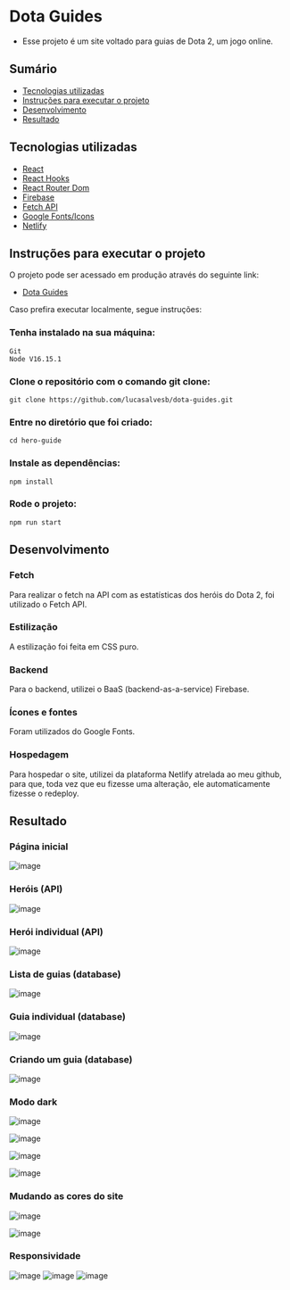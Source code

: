 # Dota Guides 

* Esse projeto é um site voltado para guias de Dota 2, um jogo online.

## Sumário

* [Tecnologias utilizadas](https://github.com/lucasalvesb/dota-guides/#tecnologias-utilizadas)
* [Instruções para executar o projeto](https://github.com/lucasalvesb/dota-guides#instru%C3%A7%C3%B5es-para-executar-o-projeto)
* [Desenvolvimento](https://github.com/lucasalvesb/dota-guides/#desenvolvimento)
* [Resultado](https://github.com/lucasalvesb/dota-guides/#resultado)

## Tecnologias utilizadas

* [React](https://pt-br.reactjs.org/)
* [React Hooks](https://pt-br.reactjs.org/docs/hooks-intro.html)
* [React Router Dom](https://www.npmjs.com/package/react-router-dom)
* [Firebase](https://firebase.google.com/)
* [Fetch API](https://developer.mozilla.org/en-US/docs/Web/API/Fetch_API/Using_Fetch)
* [Google Fonts/Icons](https://fonts.google.com/)
* [Netlify](https://www.netlify.com/)

## Instruções para executar o projeto

O projeto pode ser acessado em produção através do seguinte link:

* [Dota Guides](https://dota-guides.netlify.app/)

Caso prefira executar localmente, segue instruções:

### Tenha instalado na sua máquina:
```
Git
Node V16.15.1
```

### Clone o repositório com o comando git clone:

```
git clone https://github.com/lucasalvesb/dota-guides.git
```

### Entre no diretório que foi criado:

```
cd hero-guide
```

### Instale as dependências:

```
npm install
```

### Rode o projeto:

```
npm run start
```
## Desenvolvimento

### Fetch

Para realizar o fetch na API com as estatísticas dos heróis do Dota 2, foi utilizado o Fetch API. 

### Estilização

A estilização foi feita em CSS puro.

### Backend 

Para o backend, utilizei o BaaS (backend-as-a-service) Firebase.

### Ícones e fontes

Foram utilizados do Google Fonts. 

### Hospedagem

Para hospedar o site, utilizei da plataforma Netlify atrelada ao meu github, para que, toda vez que eu fizesse uma alteração, ele automaticamente fizesse o redeploy.

## Resultado

### Página inicial

![image](https://user-images.githubusercontent.com/71532408/210450325-548a9efe-e473-4abc-a478-758c3268aff3.png)


### Heróis (API)

![image](https://user-images.githubusercontent.com/71532408/210450402-4d955999-2120-4c98-83d4-91eb2cd54ca2.png)

### Herói individual (API)

![image](https://user-images.githubusercontent.com/71532408/210450702-06c00695-50d2-4a40-902e-8eb28cb8e8b6.png)


### Lista de guias (database)

![image](https://user-images.githubusercontent.com/71532408/210450543-4f3cf212-26f7-4b0d-9d43-921b84b5f3f3.png)


### Guia individual (database)

![image](https://user-images.githubusercontent.com/71532408/210450567-3ea8ffd8-2335-4a7d-926a-ba5721acf40b.png)


### Criando um guia (database)

![image](https://user-images.githubusercontent.com/71532408/210450581-2cf9a43a-8226-47da-9e66-e71cfdd565be.png)


### Modo dark

![image](https://user-images.githubusercontent.com/71532408/210450615-1c17f089-ae9a-4e27-ad2a-2d0318795374.png)

![image](https://user-images.githubusercontent.com/71532408/210450630-eee065d6-2ecd-404c-832e-4be47002a1c6.png)

![image](https://user-images.githubusercontent.com/71532408/210450728-29e95556-be5d-4496-a0a7-f986a7a74e12.png)

![image](https://user-images.githubusercontent.com/71532408/210450742-71ebcf46-a9e0-46d1-9b67-acecba171eb2.png)


### Mudando as cores do site

![image](https://user-images.githubusercontent.com/71532408/210450776-a59bace4-6c79-4eff-98fe-1538218e72af.png)

![image](https://user-images.githubusercontent.com/71532408/210450796-13c131b0-702d-4cb2-9710-a57857b15734.png)

### Responsividade

![image](https://user-images.githubusercontent.com/71532408/210451504-65beeb35-5f60-4dc7-b9a5-8c94f91db707.png)
![image](https://user-images.githubusercontent.com/71532408/210451503-3563e675-def4-47d8-a3dc-ddedd5713173.png)
![image](https://user-images.githubusercontent.com/71532408/210451496-c1d026b1-d90d-47d0-8821-afb9a7b52751.png)





